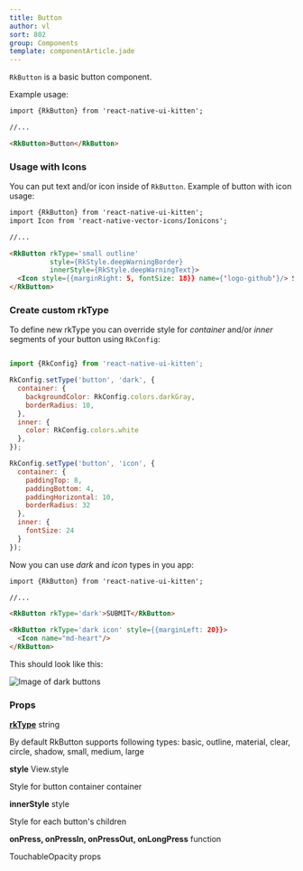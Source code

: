```yaml
---
title: Button
author: vl
sort: 802
group: Components
template: componentArticle.jade
---
```


<div class="component" image="https://thumbs.gfycat.com/UnripeSpryBighornedsheep-size_restricted.gif"></div>

`RkButton` is a basic button component.

Example usage:

```html
import {RkButton} from 'react-native-ui-kitten';

//... 

<RkButton>Button</RkButton>
```

### Usage with Icons 

You can put text and/or icon inside of `RkButton`. Example of button with icon usage:

```html
import {RkButton} from 'react-native-ui-kitten';
import Icon from 'react-native-vector-icons/Ionicons';

//... 

<RkButton rkType='small outline' 
          style={RkStyle.deepWarningBorder} 
          innerStyle={RkStyle.deepWarningText}>
  <Icon style={{marginRight: 5, fontSize: 18}} name={'logo-github'}/> Star
</RkButton>
```

<a href="#" id="custom"></a>

### Create custom rkType

To define new rkType you can override style for *container* and/or *inner* segments of your button
using `RkConfig`:

```javascript

import {RkConfig} from 'react-native-ui-kitten';

RkConfig.setType('button', 'dark', {
  container: {
    backgroundColor: RkConfig.colors.darkGray,
    borderRadius: 10,
  },
  inner: {
    color: RkConfig.colors.white
  },
});

RkConfig.setType('button', 'icon', {
  container: {
    paddingTop: 8,
    paddingBottom: 4,
    paddingHorizontal: 10,
    borderRadius: 32
  },
  inner: {
    fontSize: 24
  }
});

```

Now you can use *dark* and *icon* types in you app:

```html
import {RkButton} from 'react-native-ui-kitten';

//... 

<RkButton rkType='dark'>SUBMIT</RkButton>

<RkButton rkType='dark icon' style={{marginLeft: 20}}>
  <Icon name="md-heart"/>
</RkButton>

```

This should look like this:

![Image of dark buttons](/images/components/darkButtons.png)

### Props

<div class="doc-prop">
    <p><strong><a href="../customization#rkType">rkType</a></strong> string</p>
    <p>By default RkButton supports following types: basic, outline, material, clear, circle, shadow, small, medium, large</p>
</div>

<div class="doc-prop">
    <p><strong>style</strong> View.style </p>
    <p>Style for button container container</p>
</div>

<div class="doc-prop">
    <p><strong>innerStyle</strong> style </p>
    <p>Style for each button's children</p>
</div>

<div class="doc-prop">
    <p><strong>onPress, onPressIn, onPressOut, onLongPress</strong> function </p>
    <p>TouchableOpacity props</p>
</div>

